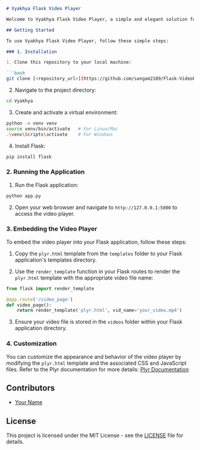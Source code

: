 ```markdown
# Vyakhya Flask Video Player

Welcome to Vyakhya Flask Video Player, a simple and elegant solution for embedding video playback functionality into your Flask web applications.

## Getting Started

To use Vyakhya Flask Video Player, follow these simple steps:

### 1. Installation

1. Clone this repository to your local machine:

```bash
git clone [<repository_url>](https://github.com/sangam2109/Flask-VideoPlayer)
```

2. Navigate to the project directory:

```bash
cd Vyakhya
```

3. Create and activate a virtual environment:

```bash
python -m venv venv
source venv/bin/activate   # For Linux/Mac
.\venv\Scripts\activate    # For Windows
```

4. Install Flask:

```bash
pip install flask
```

### 2. Running the Application

1. Run the Flask application:

```bash
python app.py
```

2. Open your web browser and navigate to `http://127.0.0.1:5000` to access the video player.

### 3. Embedding the Video Player

To embed the video player into your Flask application, follow these steps:

1. Copy the `plyr.html` template from the `templates` folder to your Flask application's templates directory.

2. Use the `render_template` function in your Flask routes to render the `plyr.html` template with the appropriate video file name:

```python
from flask import render_template

@app.route('/video_page')
def video_page():
    return render_template('plyr.html', vid_name='your_video.mp4')
```

3. Ensure your video file is stored in the `videos` folder within your Flask application directory.

### 4. Customization

You can customize the appearance and behavior of the video player by modifying the `plyr.html` template and the associated CSS and JavaScript files. Refer to the Plyr documentation for more details: [Plyr Documentation](https://plyr.io/documentation)

## Contributors

- [Your Name](https://github.com/your_username)

## License

This project is licensed under the MIT License - see the [LICENSE](LICENSE) file for details.
```
